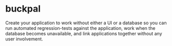 # buckpal
Create your application to work without either a UI or a database so you can run automated regression-tests against the application, work when the database becomes unavailable, and link applications together without any user involvement.
